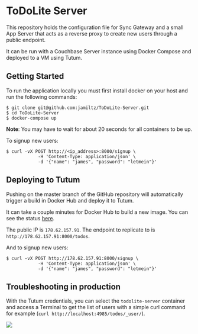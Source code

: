 # ToDoLite Server

This repository holds the configuration file for Sync Gateway and a small App Server that acts as a reverse proxy to create new users through a public endpoint.

It can be run with a Couchbase Server instance using Docker Compose and deployed to a VM using Tutum.

## Getting Started

To run the application locally you must first install docker on your host and run the following commands:

```
$ git clone git@github.com:jamiltz/ToDoLite-Server.git
$ cd ToDoLite-Server
$ docker-compose up
```

**Note**: You may have to wait for about 20 seconds for all containers to be up.

To signup new users:

```
$ curl -vX POST http://<ip_address>:8000/signup \
			-H 'Content-Type: application/json' \
			-d '{"name": "james", "password": "letmein"}'
```

## Deploying to Tutum

Pushing on the master branch of the GitHub repository will automatically trigger a build in Docker Hub and deploy it to Tutum.

It can take a couple minutes for Docker Hub to build a new image. You can see the status [here](https://hub.docker.com/r/jamiltz/todolite-server/builds/).

The public IP is `178.62.157.91`. The endpoint to replicate to is `http://178.62.157.91:8000/todos`.

And to signup new users:

```
$ curl -vX POST http://178.62.157.91:8000/signup \
			-H 'Content-Type: application/json' \
			-d '{"name": "james", "password": "letmein"}'
```

## Troubleshooting in production

With the Tutum credentials, you can select the `todolite-server` container and access a Terminal to get the list of users with a simple curl command for example (`curl http://localhost:4985/todos/_user/`).

![](https://i.gyazo.com/cdee0f1d5848f4e95552a2686acabac4.gif)

